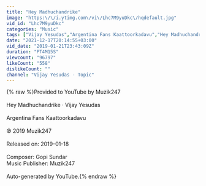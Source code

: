 ```yaml
---
title: "Hey Madhuchandrike"
image: "https:\/\/i.ytimg.com\/vi\/Lhc7M9yuDkc\/hqdefault.jpg"
vid_id: "Lhc7M9yuDkc"
categories: "Music"
tags: ["Vijay Yesudas","Argentina Fans Kaattoorkadavu","Hey Madhuchandrike"]
date: "2021-12-17T20:14:55+03:00"
vid_date: "2019-01-21T23:43:09Z"
duration: "PT4M15S"
viewcount: "96797"
likeCount: "558"
dislikeCount: ""
channel: "Vijay Yesudas - Topic"
---
```

{% raw %}Provided to YouTube by Muzik247<br /><br />Hey Madhuchandrike · Vijay Yesudas<br /><br />Argentina Fans Kaattoorkadavu<br /><br />℗ 2019 Muzik247<br /><br />Released on: 2019-01-18<br /><br />Composer: Gopi Sundar<br />Music  Publisher: Muzik247<br /><br />Auto-generated by YouTube.{% endraw %}
